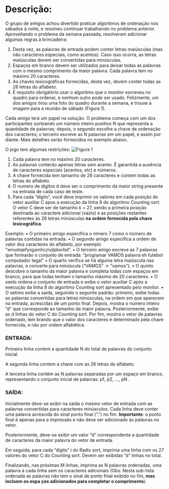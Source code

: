 # Descrição:

O grupo de amigos achou divertido praticar algoritmos de ordenação nos sábados à noite, e resolveu continuar trabalhando no problema anterior. Aproveitando o problema da semana passada, resolveram adicionar algumas regras à brincadeira:
1. Desta vez, as palavras de entrada podem conter letras maiúsculas (mas não caracteres especiais, como acentos). Caso isso ocorra, as letras maiúsculas devem ser convertidas para minúsculas.  
2. Espaços em branco devem ser utilizados para deixar todas as palavras com o
mesmo comprimento da maior palavra. Cada palavra tem no máximo 20 caracteres.
3. As chaves lexicográficas fornecidas, desta vez, devem conter todas as 26 letras do alfabeto.
4. É requisito obrigatório usar o algoritmo que o monitor escreveu no quadro para
ordenar, e nenhum outro pode ser usado. Felizmente, um dos amigos tirou uma
foto do quadro durante a semana, e trouxe a imagem para a reunião de sábado 
(Figura 1).

Cada amigo terá um papel na solução. O problema começa com um dos participantes 
sorteando um número inteiro positivo N que representa a quantidade de palavras;
depois, o segundo escolhe a chave de ordenação dos caracteres; o terceiro escreve as N
palavras em um papel, e assim por diante. Mais detalhes serão fornecidos no exemplo
abaixo.

O jogo tem algumas restrições:
![Figura 1](/UNIFESP/AED2/CountingRadixSort/Imagem/imagem.png)

1. Cada palavra tem no máximo 20 caracteres.
2. As palavras conterão apenas letras sem acento.  ̃É garantida a ausência de caracteres especiais (acentos, etc) e números.
3. A chave fornecida tem tamanho de 26 caracteres e contem todas as letras do
alfabeto.
4. O numero de dígitos d deve ser o comprimento da maior string presente na entrada de cada caso de teste.
5. Para cada “dígito”, você deve imprimir os valores em cada posição do vetor auxiliar C apos a execução da linha 8 do algoritmo Counting sort. O vetor C 
deve ser de tamanho k = 27, sendo a primeira posição destinada ao caractere adicional (vazio) e as posições restantes referentes às 26 letras minúsculas **na**
**ordem** **fornecida pela chave lexicográfica**.

Exemplo:
• O primeiro amigo especifica o nímero 7 como o número de palavras contidas na entrada.
• O segundo amigo especifica a ordem de valor dos caracteres do alfabeto, por
exemplo ”wnustqefyxgamhczivjlpkorbd”.
• O terceiro amigo escreve as 7 palavras que formarão o conjunto de entrada: ”programar VAMOS palavra eh futebol computador legal”
• O quarto verifica se há alguma letra maiúscula nas palavras, e converte para
minúscula (”VAMOS” → ”vamos”).
• O quinto descobre o tamanho da maior palavra e completa todas com espaços
em branco, para que todas tenham o tamanho máximo de 20 caracteres.
• O sexto ordena o conjunto de entrada e exibe o vetor auxiliar C após a execução
da linha 8 do algoritmo Counting sort apresentado pelo monitor.
• O setimo exibe a saída, seguindo o seguinte padrão: primeiro, exibe todas as
palavras convertidas para letras minúsculas, na ordem em que aparecem na entrada, acrescidas de um ponto final. Depois, mostra o número inteiro ”d” que
corresponde ao tamanho da maior palavra. Posteriormente, exibe as d linhas do
vetor C do Counting sort. Por fim, mostra o vetor de palavras ordenado, lem
brando que o valor dos caracteres é determinado pela chave fornecida, e não por
ordem alfabética. 

### ENTRADA:
Primeira linha contem a quantidade N do total de palavras do conjunto inicial.

A segunda linha contem a chave com as 26 letras do alfabeto.

A terceira linha contém as N palavras separadas por um espaço em branco, representando o conjunto inicial de palavras: p1, p2, ..., pN .

### SAÍDA:

Inicialmente deve-se exibir na saída o mesmo vetor de entrada com as palavras convertidas para caracteres minúsculos. Cada linha deve conter uma palavra acrescida do sinal ponto final (”.”) no fim. **Importante**: o ponto final é apenas para a impressão e não deve ser adicionado às palavras no vetor.

Posteriormente, deve-se exibir um valor ”d” correspondente a quantidade de caracteres da maior palavra do vetor de entrada.

Em seguida, para cada “dígito” i do Radix sort, imprima uma linha com os 27 valores do vetor C do Counting sort. Devem ser exibidas ”d” linhas no total.

Finalizando, nas próximas M linhas, imprima as N palavras ordenadas, uma palavra a cada linha sem os caracteres adicionais (Obs: Nesta sub-lista ordenada as palavras não tem o sinal de ponto final exibido no fim, **mas incluem os espa ̧cos adicionados para completar o comprimento**).
